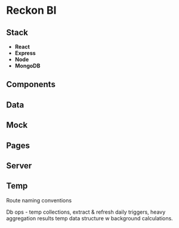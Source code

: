 # Reckon BI

## Stack

- **React**
- **Express**
- **Node**
- **MongoDB**

## Components

## Data

## Mock

## Pages

## Server

## Temp

Route naming conventions

Db ops - temp collections, extract & refresh daily triggers, heavy aggregation results temp data structure w background calculations.

